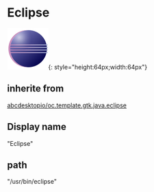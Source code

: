 # Eclipse
![eclipse.svg](/applications/icons/eclipse.svg){: style="height:64px;width:64px"}
## inherite from
[abcdesktopio/oc.template.gtk.java.eclipse](abcdesktopio/oc.template.gtk.java.eclipse.md)
## Display name
"Eclipse"
## path
"/usr/bin/eclipse"
